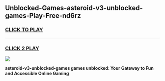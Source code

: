 
## Unblocked-Games-asteroid-v3-unblocked-games-Play-Free-nd6rz
<h3>
<a href="https://premium76.site?title=asteroid-v3-unblocked-games&ref=22A">CLICK TO PLAY</a></h3>
<hr>

<h3>
<a href="https://premium76.site?title=asteroid-v3-unblocked-games&ref=22A">CLICK 2 PLAY</a>
  
</h3>

<a href="https://premium76.site?title=asteroid-v3-unblocked-games&ref=22A"><img src="https://clearcache.store/games.png"></a>


**asteroid-v3-unblocked-games games unblocked: Your Gateway to Fun and Accessible Online Gaming**
